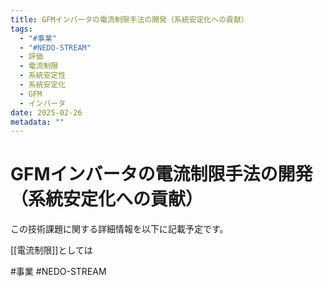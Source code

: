 ```yaml
---
title: GFMインバータの電流制限手法の開発（系統安定化への貢献）
tags:
  - "#事業"
  - "#NEDO-STREAM"
  - 評価
  - 電流制限
  - 系統安定性
  - 系統安定化
  - GFM
  - インバータ
date: 2025-02-26
metadata: ""
---
```


# GFMインバータの電流制限手法の開発（系統安定化への貢献）

この技術課題に関する詳細情報を以下に記載予定です。


[[電流制限]]としては


#事業
#NEDO-STREAM
